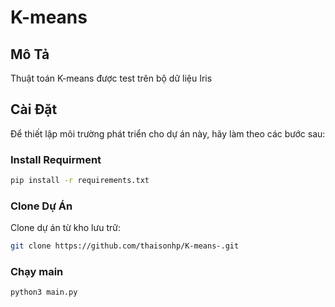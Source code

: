 # K-means 

## Mô Tả

Thuật toán K-means được test trên bộ dữ liệu Iris 

## Cài Đặt

Để thiết lập môi trường phát triển cho dự án này, hãy làm theo các bước sau:

### Install Requirment 
```bash 
pip install -r requirements.txt
```

### Clone Dự Án

Clone dự án từ kho lưu trữ:

```bash
git clone https://github.com/thaisonhp/K-means-.git
```
### Chạy main 

```bash
python3 main.py
```
